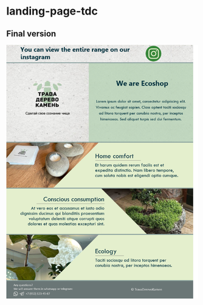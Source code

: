 # landing-page-tdc

## Final version
![Final mockup](mockup/mockup-images/TravaDerevoKamen-fixed-background.png)
